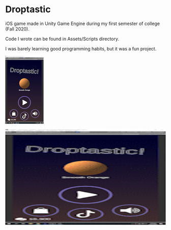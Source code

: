 # Droptastic
iOS game made in Unity Game Engine during my first semester of college (Fall 2020).

Code I wrote can be found in Assets/Scripts directory.

I was barely learning good programming habits, but it was a fun project.

![](https://github.com/aacisneros444/Droptastic/blob/main/Gameplay.gif)

<img src="https://github.com/aacisneros444/Droptastic/blob/main/Gameplay.gif" width=600 height=300>
